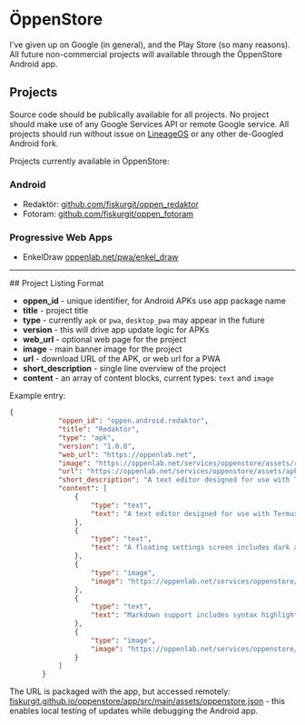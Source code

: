 # ÖppenStore

I've given up on Google (in general), and the Play Store (so many reasons). All future non-commercial projects will available through the ÖppenStore Android app.

## Projects

Source code should be publically available for all projects. No project should make use of any Google Services API or remote Google service. All projects should run without issue on [LineageOS](https://lineageos.org/) or any other de-Googled Android fork.

Projects currently available in ÖppenStore:

### Android
* Redaktör: [github.com/fiskurgit/oppen_redaktor](https://github.com/fiskurgit/oppen_redaktor)
* Fotoram: [github.com/fiskurgit/oppen_fotoram](https://github.com/fiskurgit/oppen_fotoram)

### Progressive Web Apps
* EnkelDraw [oppenlab.net/pwa/enkel_draw](https://oppenlab.net/pwa/enkel_draw)

<hr>
## Project Listing Format

* **oppen_id** - unique identifier, for Android APKs use app package name
* **title** - project title
* **type** - currently `apk` or `pwa`, `desktop_pwa` may appear in the future
* **version** - this will drive app update logic for APKs
* **web_url** - optional web page for the project
* **image** - main banner image for the project
* **url** - download URL of the APK, or web url for a PWA
* **short_description** - single line overview of the project
* **content** - an array of content blocks, current types: `text` and `image`


Example entry:
```json
{
            "oppen_id": "oppen.android.redaktor",
            "title": "Redaktör",
            "type": "apk",
            "version": "1.0.0",
            "web_url": "https://oppenlab.net",
            "image": "https://oppenlab.net/services/oppenstore/assets/redaktor/store_image_redaktor.png",
            "url": "https://oppenlab.net/services/oppenstore/assets/apk/opeen_redaktor_release_1_0_0.apk",
            "short_description": "A text editor designed for use with Termux and external keyboards",
            "content": [
                {
                    "type": "text",
                    "text": "A text editor designed for use with Termux and external keyboards, Redaktör uses Androids 'Storage Access Framework' which allows read/write access to files in device storage, Termux, Google Drive and other services. When using with a physical keyboard standard shortcuts are available (ctrl-o, ctrl-s, ctrl-n for open/save/new)."
                },
                {
                    "type": "text",
                    "text": "A floating settings screen includes dark and light themes and font choices"
                },
                {
                    "type": "image",
                    "image": "https://oppenlab.net/services/oppenstore/assets/redaktor/oppen_redactor_controls.png"
                },
                {
                    "type": "text",
                    "text": "Markdown support includes syntax highlighting and a preview screen"
                },
                {
                    "type": "image",
                    "image": "https://oppenlab.net/services/oppenstore/assets/redaktor/oppen_redactor_markdown.png"
                }
            ]
        }
```

The URL is packaged with the app, but accessed remotely: [fiskurgit.github.io/oppenstore/app/src/main/assets/oppenstore.json](https://fiskurgit.github.io/oppenstore/app/src/main/assets/oppenstore.json) - this enables local testing of updates while debugging the Android app.

